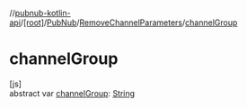 //[pubnub-kotlin-api](../../../../index.md)/[[root]](../../index.md)/[PubNub](../index.md)/[RemoveChannelParameters](index.md)/[channelGroup](channel-group.md)

# channelGroup

[js]\
abstract var [channelGroup](channel-group.md): [String](https://kotlinlang.org/api/core/kotlin-stdlib/kotlin/-string/index.html)
